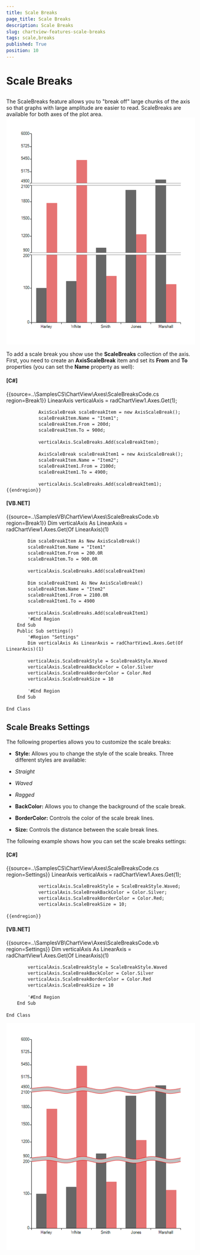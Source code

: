 ```yaml
---
title: Scale Breaks
page_title: Scale Breaks
description: Scale Breaks
slug: chartview-features-scale-breaks
tags: scale,breaks
published: True
position: 10
---
```


# Scale Breaks



## 

The ScaleBreaks feature allows you to "break off" large chunks of the axis so that graphs with large amplitude are easier to read.
        ScaleBreaks are available for both axes of the plot area.![chartview-axes-scale-breaks 001](images/chartview-axes-scale-breaks001.png)

To add a scale break you show use the __ScaleBreaks__ collection of the axis. 
          First, you need to create an __AxisScaleBreak__ item and set its __From__ 
          and __To__ properties (you can set the __Name__ property as well):
        

#### __[C#]__

{{source=..\SamplesCS\ChartView\Axes\ScaleBreaksCode.cs region=Break1}}
	            LinearAxis verticalAxis = radChartView1.Axes.Get<LinearAxis>(1);
	
	            AxisScaleBreak scaleBreakItem = new AxisScaleBreak();
	            scaleBreakItem.Name = "Item1";
	            scaleBreakItem.From = 200d;
	            scaleBreakItem.To = 900d;
	
	            verticalAxis.ScaleBreaks.Add(scaleBreakItem);
	
	            AxisScaleBreak scaleBreakItem1 = new AxisScaleBreak();
	            scaleBreakItem.Name = "Item2";
	            scaleBreakItem1.From = 2100d;
	            scaleBreakItem1.To = 4900;
	
	            verticalAxis.ScaleBreaks.Add(scaleBreakItem1);
	{{endregion}}



#### __[VB.NET]__

{{source=..\SamplesVB\ChartView\Axes\ScaleBreaksCode.vb region=Break1}}
	        Dim verticalAxis As LinearAxis = radChartView1.Axes.Get(Of LinearAxis)(1)
	
	        Dim scaleBreakItem As New AxisScaleBreak()
	        scaleBreakItem.Name = "Item1"
	        scaleBreakItem.From = 200.0R
	        scaleBreakItem.To = 900.0R
	
	        verticalAxis.ScaleBreaks.Add(scaleBreakItem)
	
	        Dim scaleBreakItem1 As New AxisScaleBreak()
	        scaleBreakItem.Name = "Item2"
	        scaleBreakItem1.From = 2100.0R
	        scaleBreakItem1.To = 4900
	
	        verticalAxis.ScaleBreaks.Add(scaleBreakItem1)
	        '#End Region
	    End Sub
	    Public Sub settings()
	        '#Region "Settings"
	        Dim verticalAxis As LinearAxis = radChartView1.Axes.Get(Of LinearAxis)(1)
	
	        verticalAxis.ScaleBreakStyle = ScaleBreakStyle.Waved
	        verticalAxis.ScaleBreakBackColor = Color.Silver
	        verticalAxis.ScaleBreakBorderColor = Color.Red
	        verticalAxis.ScaleBreakSize = 10
	
	        '#End Region
	    End Sub
	
	End Class
	



## Scale Breaks Settings

The following properties allows you to customize the scale breaks:
        

* __Style:__ Allows you to change the style of the scale breaks. Three different styles are available:
            

* *Straight*

* *Waved*

* *Ragged*

* __BackColor:__ Allows you to change the background of the scale break.
            

* __BorderColor:__ Controls the color of the scale break lines.
            

* __Size:__ Controls the distance between the scale break lines.
            

The following example shows how you can set the scale breaks settings:
        

#### __[C#]__

{{source=..\SamplesCS\ChartView\Axes\ScaleBreaksCode.cs region=Settings}}
	            LinearAxis verticalAxis = radChartView1.Axes.Get<LinearAxis>(1);
	
	            verticalAxis.ScaleBreakStyle = ScaleBreakStyle.Waved;
	            verticalAxis.ScaleBreakBackColor = Color.Silver;
	            verticalAxis.ScaleBreakBorderColor = Color.Red;
	            verticalAxis.ScaleBreakSize = 10;
	            
	{{endregion}}



#### __[VB.NET]__

{{source=..\SamplesVB\ChartView\Axes\ScaleBreaksCode.vb region=Settings}}
	        Dim verticalAxis As LinearAxis = radChartView1.Axes.Get(Of LinearAxis)(1)
	
	        verticalAxis.ScaleBreakStyle = ScaleBreakStyle.Waved
	        verticalAxis.ScaleBreakBackColor = Color.Silver
	        verticalAxis.ScaleBreakBorderColor = Color.Red
	        verticalAxis.ScaleBreakSize = 10
	
	        '#End Region
	    End Sub
	
	End Class
	

![chartview-axes-scale-breaks 002](images/chartview-axes-scale-breaks002.png)
